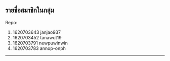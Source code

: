 ## รายชื่อสมาชิกในกลุ่ม

Repo: <url>

1. 1620703643 janjao937
2. 1620703452 tanawut19
3. 1620703791 newpuwinwin 
4. 1620703783 annop-onph

----------------------------